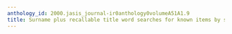 ```yaml
---
anthology_id: 2000.jasis_journal-ir0anthology0volumeA51A1.9
title: Surname plus recallable title word searches for known items by scholars
---
```

